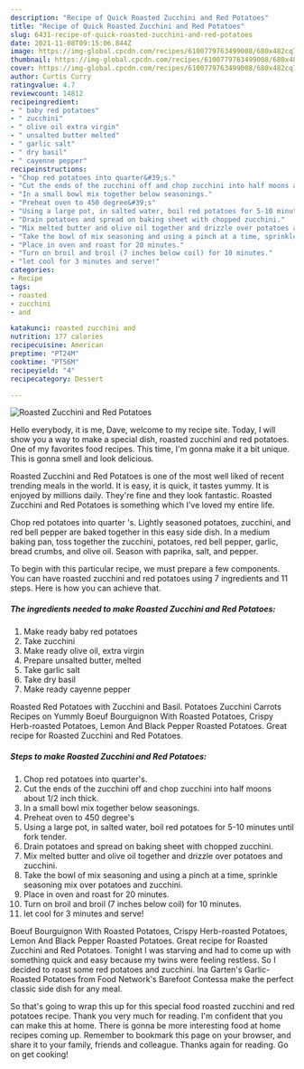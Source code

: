 ```yaml
---
description: "Recipe of Quick Roasted Zucchini and Red Potatoes"
title: "Recipe of Quick Roasted Zucchini and Red Potatoes"
slug: 6431-recipe-of-quick-roasted-zucchini-and-red-potatoes
date: 2021-11-08T09:15:06.844Z
image: https://img-global.cpcdn.com/recipes/6100779763499008/680x482cq70/roasted-zucchini-and-red-potatoes-recipe-main-photo.jpg
thumbnail: https://img-global.cpcdn.com/recipes/6100779763499008/680x482cq70/roasted-zucchini-and-red-potatoes-recipe-main-photo.jpg
cover: https://img-global.cpcdn.com/recipes/6100779763499008/680x482cq70/roasted-zucchini-and-red-potatoes-recipe-main-photo.jpg
author: Curtis Curry
ratingvalue: 4.7
reviewcount: 14812
recipeingredient:
- " baby red potatoes"
- " zucchini"
- " olive oil extra virgin"
- " unsalted butter melted"
- " garlic salt"
- " dry basil"
- " cayenne pepper"
recipeinstructions:
- "Chop red potatoes into quarter&#39;s."
- "Cut the ends of the zucchini off and chop zucchini into half moons about 1/2 inch thick."
- "In a small bowl mix together below seasonings."
- "Preheat oven to 450 degree&#39;s"
- "Using a large pot, in salted water, boil red potatoes for 5-10 minutes until fork tender."
- "Drain potatoes and spread on baking sheet with chopped zucchini."
- "Mix melted butter and olive oil together and drizzle over potatoes and zucchini."
- "Take the bowl of mix seasoning and using a pinch at a time, sprinkle seasoning mix over potatoes and zucchini."
- "Place in oven and roast for 20 minutes."
- "Turn on broil and broil (7 inches below coil) for 10 minutes."
- "let cool for 3 minutes and serve!"
categories:
- Recipe
tags:
- roasted
- zucchini
- and

katakunci: roasted zucchini and 
nutrition: 177 calories
recipecuisine: American
preptime: "PT24M"
cooktime: "PT56M"
recipeyield: "4"
recipecategory: Dessert

---
```



![Roasted Zucchini and Red Potatoes](https://img-global.cpcdn.com/recipes/6100779763499008/680x482cq70/roasted-zucchini-and-red-potatoes-recipe-main-photo.jpg)

Hello everybody, it is me, Dave, welcome to my recipe site. Today, I will show you a way to make a special dish, roasted zucchini and red potatoes. One of my favorites food recipes. This time, I'm gonna make it a bit unique. This is gonna smell and look delicious.

Roasted Zucchini and Red Potatoes is one of the most well liked of recent trending meals in the world. It is easy, it is quick, it tastes yummy. It is enjoyed by millions daily. They're fine and they look fantastic. Roasted Zucchini and Red Potatoes is something which I've loved my entire life.

Chop red potatoes into quarter &#39;s. Lightly seasoned potatoes, zucchini, and red bell pepper are baked together in this easy side dish. In a medium baking pan, toss together the zucchini, potatoes, red bell pepper, garlic, bread crumbs, and olive oil. Season with paprika, salt, and pepper.


To begin with this particular recipe, we must prepare a few components. You can have roasted zucchini and red potatoes using 7 ingredients and 11 steps. Here is how you can achieve that.

<!--inarticleads1-->

##### The ingredients needed to make Roasted Zucchini and Red Potatoes:

1. Make ready  baby red potatoes
1. Take  zucchini
1. Make ready  olive oil, extra virgin
1. Prepare  unsalted butter, melted
1. Take  garlic salt
1. Take  dry basil
1. Make ready  cayenne pepper


Roasted Red Potatoes with Zucchini and Basil. Potatoes Zucchini Carrots Recipes on Yummly Boeuf Bourguignon With Roasted Potatoes, Crispy Herb-roasted Potatoes, Lemon And Black Pepper Roasted Potatoes. Great recipe for Roasted Zucchini and Red Potatoes. 

<!--inarticleads2-->

##### Steps to make Roasted Zucchini and Red Potatoes:

1. Chop red potatoes into quarter&#39;s.
1. Cut the ends of the zucchini off and chop zucchini into half moons about 1/2 inch thick.
1. In a small bowl mix together below seasonings.
1. Preheat oven to 450 degree&#39;s
1. Using a large pot, in salted water, boil red potatoes for 5-10 minutes until fork tender.
1. Drain potatoes and spread on baking sheet with chopped zucchini.
1. Mix melted butter and olive oil together and drizzle over potatoes and zucchini.
1. Take the bowl of mix seasoning and using a pinch at a time, sprinkle seasoning mix over potatoes and zucchini.
1. Place in oven and roast for 20 minutes.
1. Turn on broil and broil (7 inches below coil) for 10 minutes.
1. let cool for 3 minutes and serve!


Boeuf Bourguignon With Roasted Potatoes, Crispy Herb-roasted Potatoes, Lemon And Black Pepper Roasted Potatoes. Great recipe for Roasted Zucchini and Red Potatoes. Tonight I was starving and had to come up with something quick and easy because my twins were feeling restless. So I decided to roast some red potatoes and zucchini. Ina Garten&#39;s Garlic-Roasted Potatoes from Food Network&#39;s Barefoot Contessa make the perfect classic side dish for any meal. 

So that's going to wrap this up for this special food roasted zucchini and red potatoes recipe. Thank you very much for reading. I'm confident that you can make this at home. There is gonna be more interesting food at home recipes coming up. Remember to bookmark this page on your browser, and share it to your family, friends and colleague. Thanks again for reading. Go on get cooking!
